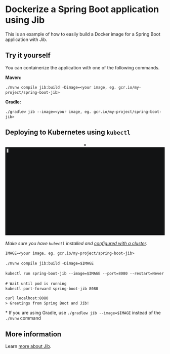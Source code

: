 # Dockerize a Spring Boot application using Jib

This is an example of how to easily build a Docker image for a Spring Boot application with Jib.

## Try it yourself

You can containerize the application with one of the following commands.

**Maven:**

```shell
./mvnw compile jib:build -Dimage=<your image, eg. gcr.io/my-project/spring-boot-jib>
```

**Gradle:**

```shell
./gradlew jib --image=<your image, eg. gcr.io/my-project/spring-boot-jib>
```

## Deploying to Kubernetes using `kubectl`

<p align="center">=
    <img src="dockerize-spring-boot-jib.gif" width="600" alt="Dockerize Spring Boot app with Jib and deploy to Kubernetes">
  </a>
</p>

_Make sure you have `kubectl` installed and [configured with a cluster](https://cloud.google.com/kubernetes-engine/docs/how-to/creating-a-cluster)._

```shell
IMAGE=<your image, eg. gcr.io/my-project/spring-boot-jib>

./mvnw compile jib:build -Dimage=$IMAGE

kubectl run spring-boot-jib --image=$IMAGE --port=8080 --restart=Never

# Wait until pod is running
kubectl port-forward spring-boot-jib 8080
```

```shell
curl localhost:8080
> Greetings from Spring Boot and Jib!
```

\* If you are using Gradle, use `./gradlew jib --image=$IMAGE` instead of the `./mvnw` command

## More information

Learn [more about Jib](https://github.com/GoogleContainerTools/jib).
